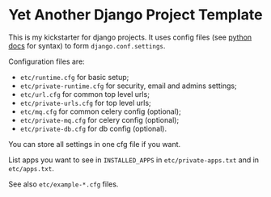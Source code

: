 # Yet Another Django Project Template

This is my kickstarter for django projects.
It uses config files (see [python docs][1] for syntax) to form `django.conf.settings`.

Configuration files are:
* `etc/runtime.cfg` for basic setup;
* `etc/private-runtime.cfg` for security, email and admins settings;
* `etc/url.cfg` for common top level urls;
* `etc/private-urls.cfg` for top level urls;
* `etc/mq.cfg` for common celery config (optional);
* `etc/private-mq.cfg` for celery config (optional);
* `etc/private-db.cfg` for db config (optional).

You can store all settings in one cfg file if you want.

List apps you want to see in `INSTALLED_APPS` in `etc/private-apps.txt` and in `etc/apps.txt`.

See also `etc/example-*.cfg` files.

[1]: http://docs.python.org/2/library/configparser.html
